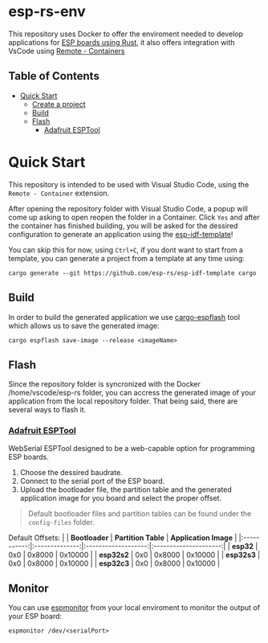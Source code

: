# esp-rs-env
This repository uses Docker to offer the enviroment needed to develop applications for [ESP 
boards using Rust](https://github.com/esp-rs), it also offers integration with VsCode using [Remote - Containers](https://code.visualstudio.com/docs/remote/containers)

## Table of Contents

- [Quick Start](#quick-start)
  - [Create a project](#create-a-project)
  - [Build](#build)
  - [Flash](#flash)
    - [Adafruit ESPTool](#adafruit-esptool)

# Quick Start
This repository is intended to be used with Visual Studio Code, using the
`Remote - Container` extension.

After opening the repository folder with Visual Studio Code, a popup will come
up asking to open reopen the folder in a Container. Click `Yes` and after the
container has finished building, you will be asked for the dessired configuration
to generate an application using the [esp-idf-template](https://github.com/esp-rs/esp-idf-template)!

You can skip this for now, using `Ctrl+C`, if you dont want to start from a template,
you can generate a project from a template at any time using:

`cargo generate --git https://github.com/esp-rs/esp-idf-template cargo`

## Build
In order to build the generated application we use [cargo-espflash](https://github.com/esp-rs/espflash) tool which allows us to save the generated image:

`cargo espflash save-image --release <imageName>`

## Flash
Since the repository folder is syncronized with the Docker /home/vscode/esp-rs folder,
you can accress the generated image of your application from the local repository folder.
That being said, there are several ways to flash it.
### [Adafruit ESPTool](https://adafruit.github.io/Adafruit_WebSerial_ESPTool/)
WebSerial ESPTool designed to be a web-capable option for programming ESP boards.

1. Choose the dessired baudrate.
1. Connect to the serial port of the ESP board.
1. Upload the bootloader file, the partition table and the generated 
application image for you board and select the proper offset.
> Default bootloader files and partition tables can be found under the `config-files` folder.

Default Offsets:
|             | **Bootloader** | **Partition Table** | **Application Image** |
|:-----------:|:--------------:|:-------------------:|:---------------------:|
|  **esp32**  |       0x0      |        0x8000       |        0x10000        |
| **esp32s2** |       0x0      |        0x8000       |        0x10000        |
| **esp32s3** |       0x0      |        0x8000       |        0x10000        |
| **esp32c3** |       0x0      |        0x8000       |        0x10000        |

## Monitor
You can use [espmonitor](https://github.com/esp-rs/espmonitor) from your local enviroment to monitor
the output of your ESP board:

`espmonitor /dev/<serialPort>`
